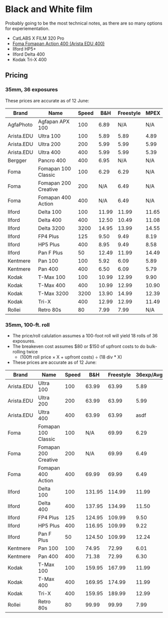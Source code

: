 # Black and White film

Probably going to be the most technical notes, as there are so many options for experiementation.


* CatLABS X FILM 320 Pro
* [Foma Fomapan Action 400 (Arista EDU 400)](./foma_fomapan_400.md)
* Ilford HP5+
* Ilford Delta 400
* Kodak Tri-X 400

## Pricing

### 35mm, 36 exposures

These prices are accurate as of 12 June:

<table>
    <thead>
        <tr>
            <th>Brand</th>
            <th>Name</th>
            <th>Speed</th>
            <th>B&H</th>
            <th>Freestyle</th>
            <th>MPEX</th>
        </tr>
    </thead>
    <tbody>
        <tr>
            <td>AgfaPhoto</td>
            <td>Agfapan APX 100</td>
            <td>100</td>
            <td>6.89</td>
            <td>N/A</td>
            <td>N/A</td>
        </tr>
        <tr>
            <td>Arista.EDU</td>
            <td>Ultra 100</td>
            <td>100</td>
            <td>5.89</td>
            <td>5.89</td>
            <td>4.89</td>
        </tr>
        <tr>
            <td>Arista.EDU</td>
            <td>Ultra 200</td>
            <td>200</td>
            <td>5.99</td>
            <td>5.99</td>
            <td>5.99</td>
        </tr>
        <tr>
            <td>Arista.EDU</td>
            <td>Ultra 400</td>
            <td>400</td>
            <td>5.99</td>
            <td>5.99</td>
            <td>5.39</td>
        </tr>
        <tr>
            <td>Bergger</td>
            <td>Pancro 400</td>
            <td>400</td>
            <td>6.95</td>
            <td>N/A</td>
            <td>N/A</td>
        </tr>
        <tr>
            <td>Foma</td>
            <td>Fomapan 100 Classic</td>
            <td>100</td>
            <td>6.29</td>
            <td>6.29</td>
            <td>N/A</td>
        </tr>
        <tr>
            <td>Foma</td>
            <td>Fomapan 200 Creative</td>
            <td>200</td>
            <td>N/A</td>
            <td>6.49</td>
            <td>N/A</td>
        </tr>
        <tr>
            <td>Foma</td>
            <td>Fomapan 400 Action</td>
            <td>400</td>
            <td>N/A</td>
            <td>6.49</td>
            <td>N/A</td>
        </tr>
        <tr>
            <td>Ilford</td>
            <td>Delta 100</td>
            <td>100</td>
            <td>11.99</td>
            <td>11.99</td>
            <td>11.65</td>
        </tr>
        <tr>
            <td>Ilford</td>
            <td>Delta 400</td>
            <td>400</td>
            <td>12.50</td>
            <td>10.49</td>
            <td>11.08</td>
        </tr>
        <tr>
            <td>Ilford</td>
            <td>Delta 3200</td>
            <td>3200</td>
            <td>14.95</td>
            <td>13.99</td>
            <td>14.55</td>
        </tr>
        <tr>
            <td>Ilford</td>
            <td>FP4 Plus</td>
            <td>125</td>
            <td>9.50</td>
            <td>9.49</td>
            <td>8.19</td>
        </tr>
        <tr>
            <td>Ilford</td>
            <td>HP5 Plus</td>
            <td>400</td>
            <td>8.95</td>
            <td>9.49</td>
            <td>8.58</td>
        </tr>
        <tr>
            <td>Ilford</td>
            <td>Pan F Plus</td>
            <td>50</td>
            <td>12.49</td>
            <td>11.99</td>
            <td>14.49</td>
        </tr>
        <tr>
            <td>Kentmere</td>
            <td>Pan 100</td>
            <td>100</td>
            <td>5.92</td>
            <td>6.09</td>
            <td>5.89</td>
        </tr>
        <tr>
            <td>Kentmere</td>
            <td>Pan 400</td>
            <td>400</td>
            <td>6.50</td>
            <td>6.09</td>
            <td>5.79</td>
        </tr>
        <tr>
            <td>Kodak</td>
            <td>T-Max 100</td>
            <td>100</td>
            <td>10.99</td>
            <td>12.99</td>
            <td>9.90</td>
        </tr>
        <tr>
            <td>Kodak</td>
            <td>T-Max 400</td>
            <td>400</td>
            <td>10.99</td>
            <td>12.99</td>
            <td>10.90</td>
        </tr>
        <tr>
            <td>Kodak</td>
            <td>T-Max 3200</td>
            <td>3200</td>
            <td>13.90</td>
            <td>14.99</td>
            <td>12.39</td>
        </tr>
        <tr>
            <td>Kodak</td>
            <td>Tri-X</td>
            <td>400</td>
            <td>12.99</td>
            <td>12.99</td>
            <td>11.49</td>
        </tr>
        <tr>
            <td>Rollei</td>
            <td>Retro 80s</td>
            <td>80</td>
            <td>7.99</td>
            <td>7.99</td>
            <td>N/A</td>
        </tr>
    </tbody>
</table>

### 35mm, 100-ft. roll

* The price/roll calulation assumes a 100-foot roll will yield 18 rolls of 36 exposures.
* The breakeven cost assumes $80 or $150 of upfront costs to do bulk-rolling twice
  * (100ft roll price &times; X + upfront costs) &divide; (18 div * X)
* These prices are accurate as of 12 June:

<table>
    <thead>
        <tr>
            <th>Brand</th>
            <th>Name</th>
            <th>Speed</th>
            <th>B&H</th>
            <th>Freestyle</th>
            <th>36exp/Avg</th>
            <th>Break/80</th>
            <th>Break/150</th>
    </thead>
    <tbody>
        <tr>
            <td>Arista.EDU</td>
            <td>Ultra 100</td>
            <td>100</td>
            <td>63.99</td>
            <td>63.99</td>
            <td>5.89</td>
            <td>2</td>
            <td>4</td>
        </tr>
        <tr>
            <td>Arista.EDU</td>
            <td>Ultra 200</td>
            <td>200</td>
            <td>63.99</td>
            <td>63.99</td>
            <td>5.99</td>
            <td>2</td>
            <td>4</td>
        </tr>
        <tr>
            <td>Arista.EDU</td>
            <td>Ultra 400</td>
            <td>400</td>
            <td>63.99</td>
            <td>63.99</td>
            <td>asdf</td>
            <td>2</td>
            <td>4</td>
        </tr>
        <tr>
            <td>Foma</td>
            <td>Fomapan 100 Classic</td>
            <td>100</td>
            <td>N/A</td>
            <td>69.99</td>
            <td>6.29</td>
            <td>2</td>
            <td>4</td>
        </tr>
        <tr>
            <td>Foma</td>
            <td>Fomapan 200 Creative</td>
            <td>200</td>
            <td>N/A</td>
            <td>69.99</td>
            <td>6.49</td>
            <td>2</td>
            <td>4</td>
        </tr>
        <tr>
            <td>Foma</td>
            <td>Fomapan 400 Action</td>
            <td>400</td>
            <td>69.99</td>
            <td>69.99</td>
            <td>6.49</td>
            <td>2</td>
            <td>4</td>
        </tr>
        <tr>
            <td>Ilford</td>
            <td>Delta 100</td>
            <td>100</td>
            <td>131.95</td>
            <td>114.99</td>
            <td>11.99</td>
            <td>1</td>
            <td>2</td>
        </tr>
        <tr>
            <td>Ilford</td>
            <td>Delta 400</td>
            <td>400</td>
            <td>137.95</td>
            <td>134.99</td>
            <td>11.50</td>
            <td>2</td>
            <td>3</td>
        </tr>
        <tr>
            <td>Ilford</td>
            <td>FP4 Plus</td>
            <td>125</td>
            <td>124.95</td>
            <td>109.99</td>
            <td>9.50</td>
            <td>2</td>
            <td>3</td>
        </tr>
        <tr>
            <td>Ilford</td>
            <td>HP5 Plus</td>
            <td>400</td>
            <td>116.95</td>
            <td>109.99</td>
            <td>9.22</td>
            <td>2</td>
            <td>3</td>
        </tr>
        <tr>
            <td>Ilford</td>
            <td>Pan F Plus</td>
            <td>50</td>
            <td>124.50</td>
            <td>109.99</td>
            <td>12.24</td>
            <td>2</td>
            <td>2</td>
        </tr>
        <tr>
            <td>Kentmere</td>
            <td>Pan 100</td>
            <td>100</td>
            <td>74.95</td>
            <td>72.99</td>
            <td>6.01</td>
            <td>2</td>
            <td>5</td>
        </tr>
        <tr>
            <td>Kentmere</td>
            <td>Pan 400</td>
            <td>400</td>
            <td>71.38</td>
            <td>72.99</td>
            <td>6.30</td>
            <td>2</td>
            <td>4</td>
        </tr>
        <tr>
            <td>Kodak</td>
            <td>T-Max 100</td>
            <td>100</td>
            <td>159.95</td>
            <td>167.99</td>
            <td>11.99</td>
            <td>2</td>
            <td>3</td>
        </tr>
        <tr>
            <td>Kodak</td>
            <td>T-Max 400</td>
            <td>400</td>
            <td>169.95</td>
            <td>174.99</td>
            <td>11.99</td>
            <td>2</td>
            <td>4</td>
        </tr>
        <tr>
            <td>Kodak</td>
            <td>Tri-X</td>
            <td>400</td>
            <td>159.95</td>
            <td>189.99</td>
            <td>12.99</td>
            <td>2</td>
            <td>3</td>
        </tr>
        <tr>
            <td>Rollei</td>
            <td>Retro 80s</td>
            <td>80</td>
            <td>99.99</td>
            <td>99.99</td>
            <td>7.99</td>
            <td>2</td>
            <td>3</td>
        </tr>
    </tbody>
</table>